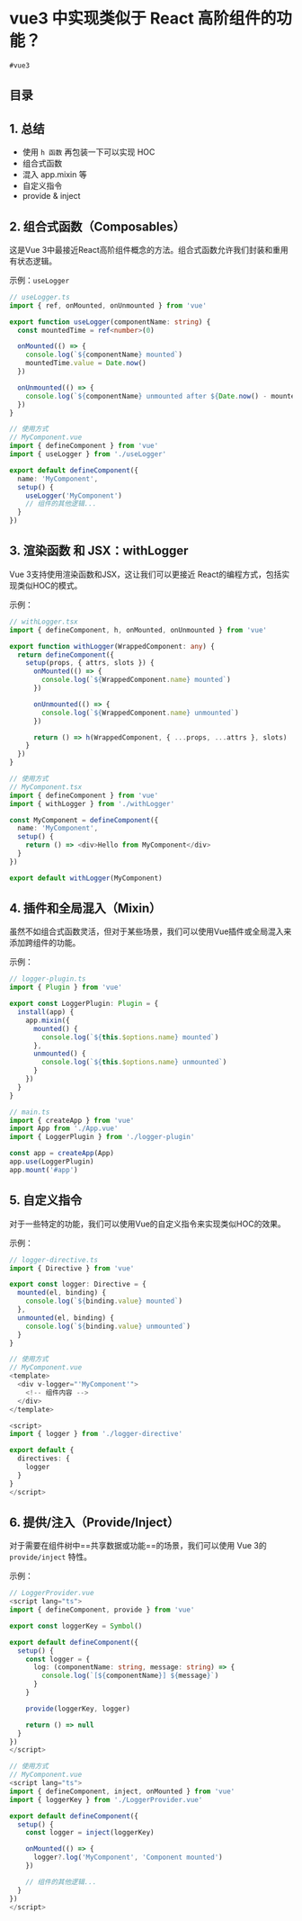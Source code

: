 
# vue3 中实现类似于 React 高阶组件的功能？

`#vue3` 


## 目录
<!-- toc -->
 ## 1. 总结 

- 使用 `h 函数` 再包装一下可以实现 HOC
- 组合式函数
- 混入 app.mixin 等
- 自定义指令
- provide & inject 

## 2. 组合式函数（Composables）

这是Vue 3中最接近React高阶组件概念的方法。组合式函数允许我们封装和重用有状态逻辑。

示例：`useLogger`

```typescript
// useLogger.ts
import { ref, onMounted, onUnmounted } from 'vue'

export function useLogger(componentName: string) {
  const mountedTime = ref<number>(0)

  onMounted(() => {
    console.log(`${componentName} mounted`)
    mountedTime.value = Date.now()
  })

  onUnmounted(() => {
    console.log(`${componentName} unmounted after ${Date.now() - mountedTime.value}ms`)
  })
}

// 使用方式
// MyComponent.vue
import { defineComponent } from 'vue'
import { useLogger } from './useLogger'

export default defineComponent({
  name: 'MyComponent',
  setup() {
    useLogger('MyComponent')
    // 组件的其他逻辑...
  }
})
```

## 3. 渲染函数 和 JSX：withLogger

Vue 3支持使用渲染函数和JSX，这让我们可以更接近 React的编程方式，包括实现类似HOC的模式。

示例：

```typescript hl:15
// withLogger.tsx
import { defineComponent, h, onMounted, onUnmounted } from 'vue'

export function withLogger(WrappedComponent: any) {
  return defineComponent({
    setup(props, { attrs, slots }) {
      onMounted(() => {
        console.log(`${WrappedComponent.name} mounted`)
      })

      onUnmounted(() => {
        console.log(`${WrappedComponent.name} unmounted`)
      })

      return () => h(WrappedComponent, { ...props, ...attrs }, slots)
    }
  })
}

// 使用方式
// MyComponent.tsx
import { defineComponent } from 'vue'
import { withLogger } from './withLogger'

const MyComponent = defineComponent({
  name: 'MyComponent',
  setup() {
    return () => <div>Hello from MyComponent</div>
  }
})

export default withLogger(MyComponent)
```

## 4. 插件和全局混入（Mixin）

虽然不如组合式函数灵活，但对于某些场景，我们可以使用Vue插件或全局混入来添加跨组件的功能。

示例：

```typescript
// logger-plugin.ts
import { Plugin } from 'vue'

export const LoggerPlugin: Plugin = {
  install(app) {
    app.mixin({
      mounted() {
        console.log(`${this.$options.name} mounted`)
      },
      unmounted() {
        console.log(`${this.$options.name} unmounted`)
      }
    })
  }
}

// main.ts
import { createApp } from 'vue'
import App from './App.vue'
import { LoggerPlugin } from './logger-plugin'

const app = createApp(App)
app.use(LoggerPlugin)
app.mount('#app')
```

## 5. 自定义指令

对于一些特定的功能，我们可以使用Vue的自定义指令来实现类似HOC的效果。

示例：

```typescript
// logger-directive.ts
import { Directive } from 'vue'

export const logger: Directive = {
  mounted(el, binding) {
    console.log(`${binding.value} mounted`)
  },
  unmounted(el, binding) {
    console.log(`${binding.value} unmounted`)
  }
}

// 使用方式
// MyComponent.vue
<template>
  <div v-logger="'MyComponent'">
    <!-- 组件内容 -->
  </div>
</template>

<script>
import { logger } from './logger-directive'

export default {
  directives: {
    logger
  }
}
</script>
```

## 6. 提供/注入（Provide/Inject）

对于需要在组件树中==共享数据或功能==的场景，我们可以使用 Vue 3的 `provide/inject` 特性。

示例：

```typescript
// LoggerProvider.vue
<script lang="ts">
import { defineComponent, provide } from 'vue'

export const loggerKey = Symbol()

export default defineComponent({
  setup() {
    const logger = {
      log: (componentName: string, message: string) => {
        console.log(`[${componentName}] ${message}`)
      }
    }

    provide(loggerKey, logger)

    return () => null
  }
})
</script>

// 使用方式
// MyComponent.vue
<script lang="ts">
import { defineComponent, inject, onMounted } from 'vue'
import { loggerKey } from './LoggerProvider.vue'

export default defineComponent({
  setup() {
    const logger = inject(loggerKey)

    onMounted(() => {
      logger?.log('MyComponent', 'Component mounted')
    })

    // 组件的其他逻辑...
  }
})
</script>
```

